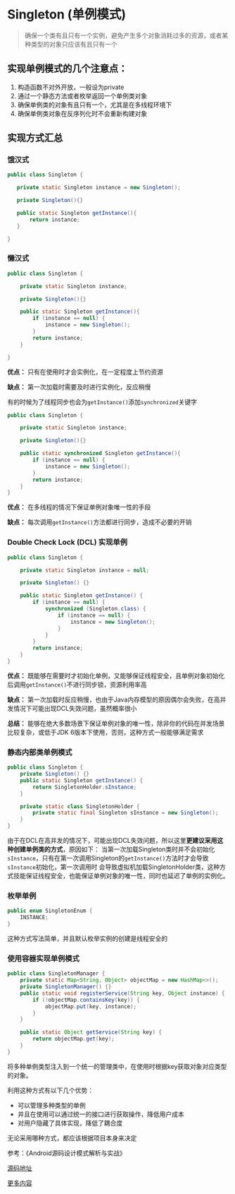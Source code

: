 # Singleton (单例模式)

> 确保一个类有且只有一个实例，避免产生多个对象消耗过多的资源，或者某种类型的对象只应该有且只有一个

## 实现单例模式的几个注意点：

 1. 构造函数不对外开放，一般设为private
 2. 通过一个静态方法或者枚举返回一个单例类对象
 3. 确保单例类的对象有且只有一个，尤其是在多线程环境下
 4. 确保单例类对象在反序列化时不会重新构建对象

## 实现方式汇总

### 饿汉式

 ```java
public class Singleton {

    private static Singleton instance = new Singleton();

    private Singleton(){}

    public static Singleton getInstance(){
        return instance;
    }

}
```

### 懒汉式

```java
public class Singleton {

    private static Singleton instance;

    private Singleton(){}

    public static Singleton getInstance(){
        if (instance == null) {
            instance = new Singleton();
        }
        return instance;
    }

}
```
**优点：** 只有在使用时才会实例化，在一定程度上节约资源

**缺点：** 第一次加载时需要及时进行实例化，反应稍慢

有的时候为了线程同步也会为`getInstance()`添加`synchronized`关键字

```java
public class Singleton {

    private static Singleton instance;

    private Singleton(){}

    public static synchronized Singleton getInstance(){
        if (instance == null) {
            instance = new Singleton();
        }
        return instance;
    }
}
```
**优点：** 在多线程的情况下保证单例对象唯一性的手段

**缺点：** 每次调用`getInstance()`方法都进行同步，造成不必要的开销

### Double Check Lock (DCL) 实现单例
```java
public class Singleton {

    private static Singleton instance = null;

    private Singleton() {}

    public static Singleton getInstance() {
        if (instance == null) {
            synchronized (Singleton.class) {
                if (instance == null) {
                    instance = new Singleton();
                }
            }
        }
        return instance;
    }
}
```
**优点：** 既能够在需要时才初始化单例，又能够保证线程安全，且单例对象初始化后调用`getInstance()`不进行同步锁，资源利用率高

**缺点：** 第一次加载时反应稍慢，也由于Java内存模型的原因偶尔会失败，在高并发情况下可能出现DCL失效问题，虽然概率很小

**总结：** 能够在绝大多数场景下保证单例对象的唯一性，除非你的代码在并发场景比较复杂，或低于JDK 6版本下使用，否则，这种方式一般能够满足需求

### 静态内部类单例模式

```java
public class Singleton {
    private Singleton() {}
    public static Singleton getInstance() {
        return SingletonHolder.sInstance;
    }

    private static class SingletonHolder {
        private static final Singleton sInstance = new Singleton();
    }
}
```

由于在DCL在高并发的情况下，可能出现DCL失效问题，所以这里**更建议采用这种创建单例类的方式**，原因如下：
当第一次加载Singleton类时并不会初始化`sInstance`，只有在第一次调用Singleton的`getInstance()`方法时才会导致`sInstance`初始化，第一次调用时
会导致虚拟机加载SingletonHolder类，这种方式技能保证线程安全，也能保证单例对象的唯一性，同时也延迟了单例的实例化。

### 枚举单例

```java
public enum SingletonEnum {
    INSTANCE;
}
```

这种方式写法简单，并且默认枚举实例的创建是线程安全的

### 使用容器实现单例模式

```java
public class SingletonManager {
    private static Map<String, Object> objectMap = new HashMap<>();
    private SingletonManager() {}
    public static void registerService(String key, Object instance) {
        if (!objectMap.containsKey(key)) {
            objectMap.put(key, instance);
        }
    }

    public static Object getService(String key) {
        return objectMap.get(key);
    }
}
```

将多种单例类型注入到一个统一的管理类中，在使用时根据key获取对象对应类型的对象。

利用这种方式有以下几个优势：

 + 可以管理多种类型的单例
 + 并且在使用可以通过统一的接口进行获取操作，降低用户成本
 + 对用户隐藏了具体实现，降低了耦合度


无论采用哪种方式，都应该根据项目本身来决定

参考：《Android源码设计模式解析与实战》

[源码地址](https://github.com/InnoFang/DesignPatterns/tree/master/src/io/innofang/Singleton)

[更多内容](https://innofang.github.io)